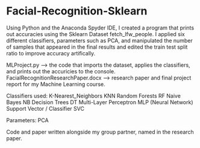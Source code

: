 # Facial-Recognition-Sklearn
Using Python and the Anaconda Spyder IDE, I created a program that prints out accuracies using the Sklearn Dataset fetch_lfw_people. I applied six different classifiers, parameters such as PCA, and manipulated the number of samples that appeared in the final results and edited the train test split ratio to improve accuracy artifically. 

MLProject.py --> the code that imports the dataset, applies the classifiers, and prints out the accuricies to the console. 
FacialRecognitionResearchPaper.docx --> research paper and final project report for my Machine Learning course.

Classifiers used:
K-Nearest_Neighbors KNN
Random Forests RF
Naive Bayes NB
Decision Trees DT
Multi-Layer Perceptron MLP (Neural Network)
Support Vector / Classifier SVC

Parameters:
PCA

Code and paper written alongside my group partner, named in the research paper. 
